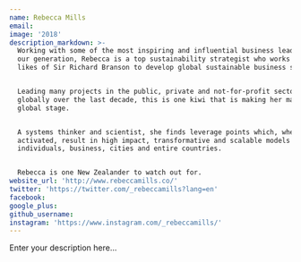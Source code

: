```yaml
---
name: Rebecca Mills
email:
image: '2018'
description_markdown: >-
  Working with some of the most inspiring and influential business leaders of
  our generation, Rebecca is a top sustainability strategist who works with the
  likes of Sir Richard Branson to develop global sustainable business strategy.


  Leading many projects in the public, private and not-for-profit sectors
  globally over the last decade, this is one kiwi that is making her mark on the
  global stage.


  A systems thinker and scientist, she finds leverage points which, when
  activated, result in high impact, transformative and scalable models for
  individuals, business, cities and entire countries.


  Rebecca is one New Zealander to watch out for.
website_url: 'http://www.rebeccamills.co/'
twitter: 'https://twitter.com/_rebeccamills?lang=en'
facebook:
google_plus:
github_username:
instagram: 'https://www.instagram.com/_rebeccamills/'
---
```


Enter your description here...
